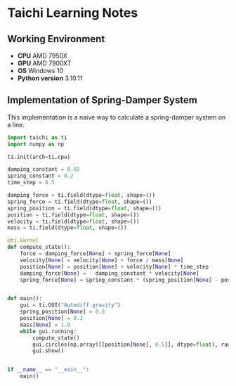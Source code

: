 # Taichi Learning Notes

## Working Environment
- **CPU** AMD 7950X
- **GPU** AMD 7900XT
- **OS** Windows 10
- **Python version** 3.10.11

## Implementation of Spring-Damper System
This implementation is a naive way to calculate a spring-damper system on a line. 
```python
import taichi as ti
import numpy as np

ti.init(arch=ti.cpu)

damping_constant = 0.02
spring_constant = 0.2
time_step = 0.5

damping_force = ti.field(dtype=float, shape=())
spring_force = ti.field(dtype=float, shape=())
spring_position = ti.field(dtype=float, shape=())
position = ti.field(dtype=float, shape=())
velocity = ti.field(dtype=float, shape=())
mass = ti.field(dtype=float, shape=())

@ti.kernel
def compute_state():
    force = damping_force[None] + spring_force[None]
    velocity[None] = velocity[None] + force / mass[None]
    position[None] = position[None] + velocity[None] * time_step
    damping_force[None] = - damping_constant * velocity[None]
    spring_force[None] = spring_constant * (spring_position[None] - position[None])


def main():
    gui = ti.GUI("Autodiff gravity")
    spring_position[None] = 0.5
    position[None] = 0.2
    mass[None] = 1.0
    while gui.running:
        compute_state()
        gui.circles(np.array([[position[None], 0.5]], dtype=float), radius=3)
        gui.show()


if __name__ == "__main__":
    main()
```